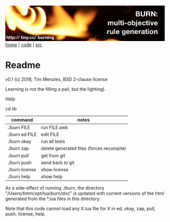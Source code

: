 <a href="http://git.io/burning"><img src="etc/img/burn.png"></a><br clear=all>
[home](http://tiny.cc/burning) | [code]() | [src]()

# Readme

v0.1 (c) 2018, Tim Menzies, BSD 2-clause license

Learning is not the filling  a pail, but the lighting). 

Help

cd lib

command| notes
------------ | -------------
./burn FILE   |     	run FILE.awk
./burn ed FILE |		edit FILE
./burn okay 	 |	run all tests
./burn zap 	|	delete generated files (forces recompile)
./burn pull	|	get from git
./burn push	|	send back to git
./burn license	|	show license
./burn help	|	show help

As a side-effect of running ./burn, the directory
"/Users/timm/opt/lua/burn/doc" is updated with current versions of the
html generated from the \*.lua files in this directory.

Note that this code cannot load any X.lua file for
X in ed, okay, zap, pull, push, license, help.

